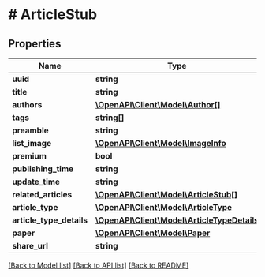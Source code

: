 # # ArticleStub

## Properties

Name | Type | Description | Notes
------------ | ------------- | ------------- | -------------
**uuid** | **string** |  | 
**title** | **string** |  | 
**authors** | [**\OpenAPI\Client\Model\Author[]**](Author.md) |  | 
**tags** | **string[]** |  | 
**preamble** | **string** |  | [optional] 
**list_image** | [**\OpenAPI\Client\Model\ImageInfo**](ImageInfo.md) |  | [optional] 
**premium** | **bool** |  | 
**publishing_time** | **string** |  | 
**update_time** | **string** |  | [optional] 
**related_articles** | [**\OpenAPI\Client\Model\ArticleStub[]**](ArticleStub.md) |  | [optional] 
**article_type** | [**\OpenAPI\Client\Model\ArticleType**](ArticleType.md) |  | 
**article_type_details** | [**\OpenAPI\Client\Model\ArticleTypeDetails**](ArticleTypeDetails.md) |  | [optional] 
**paper** | [**\OpenAPI\Client\Model\Paper**](Paper.md) |  | 
**share_url** | **string** |  | [optional] 

[[Back to Model list]](../../README.md#documentation-for-models) [[Back to API list]](../../README.md#documentation-for-api-endpoints) [[Back to README]](../../README.md)


